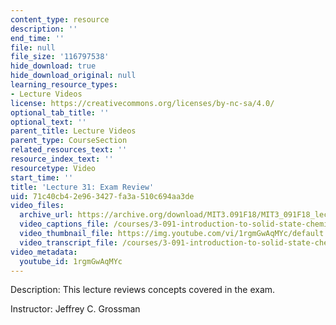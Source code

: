 ```yaml
---
content_type: resource
description: ''
end_time: ''
file: null
file_size: '116797538'
hide_download: true
hide_download_original: null
learning_resource_types:
- Lecture Videos
license: https://creativecommons.org/licenses/by-nc-sa/4.0/
optional_tab_title: ''
optional_text: ''
parent_title: Lecture Videos
parent_type: CourseSection
related_resources_text: ''
resource_index_text: ''
resourcetype: Video
start_time: ''
title: 'Lecture 31: Exam Review'
uid: 71c40cb4-2e96-3427-fa3a-510c694aa3de
video_files:
  archive_url: https://archive.org/download/MIT3.091F18/MIT3_091F18_lec31_300k.mp4
  video_captions_file: /courses/3-091-introduction-to-solid-state-chemistry-fall-2018/1rgmGwAqMYc_captions.webvtt
  video_thumbnail_file: https://img.youtube.com/vi/1rgmGwAqMYc/default.jpg
  video_transcript_file: /courses/3-091-introduction-to-solid-state-chemistry-fall-2018/1rgmGwAqMYc_transcript.pdf
video_metadata:
  youtube_id: 1rgmGwAqMYc
---
```


Description: This lecture reviews concepts covered in the exam.

Instructor: Jeffrey C. Grossman

